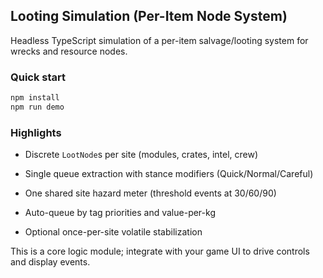 ## Looting Simulation (Per-Item Node System)

Headless TypeScript simulation of a per-item salvage/looting system for wrecks and resource nodes.

### Quick start

```bash
npm install
npm run demo
```

### Highlights

- Discrete `LootNode`s per site (modules, crates, intel, crew)
- Single queue extraction with stance modifiers (Quick/Normal/Careful)
- One shared site hazard meter (threshold events at 30/60/90)

- Auto-queue by tag priorities and value-per-kg
- Optional once-per-site volatile stabilization

This is a core logic module; integrate with your game UI to drive controls and display events.


